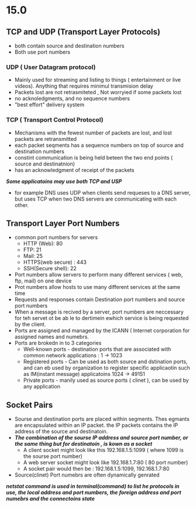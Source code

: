 # 15.0
## TCP and UDP (Transport Layer Protocols)
- both contain source and destination numbers
- Both use port numbers

### UDP ( User Datagram protocol)
- Mainly used for streaming and listing to things ( entertainment or live videos). Anything that requires minimul transmision delay
- Packets lost are not retrasmiteted , Not worryied if some packets lost
- no acknoledgments, and no sequence numbers
- "best effort" delivery system

### TCP ( Transport Control Protocol)
- Mechanisms with the fewest number of packets are lost, and lost packets are retransmitted
- each packet seqments has a sequence numbers on top of source and destination numbers
- constint communication is being held beteen the two end points ( source and destinatnion)
- has an acknowledgment of receipt of the packets

***Some applicatoins may use both TCP and USP***
- for example DNS uses UDP when clients send requeses to a DNS server, but uses TCP when two DNS servers are communicating with each other. 
## Transport Layer Port Numbers
- common port numbers for servers
  - HTTP (Web): 80
  - FTP: 21
  - Mail: 25
  - HTTPS(web secure) : 443
  - SSH(Secure shell): 22
- Port numbers allow servers to perform many different services ( web, ftp, mail) on one device
- Prot numbers allow hosts to use many different services at the same time 
- Requests and responses contain Destination port numbers and source port numbers
- When a message is recived by a server, port numbers are neccessary for teh servet ot be ab le to dertimein ewhich service is being requested by the client.
- Ports are assigned and managed by the ICANN ( Internet corporation for assigned names and numebrs.
- Ports are brokedn in to 3 categories
  -  Well-known ports - destination ports that are associated with common network applications : 1 -> 1023
  -  Registered ports -  Can be used as both source and dstination ports, and can eb used by organization to register specific applicaotin such as IM(instant message) applicatoins 1024 -> 49151
  -  Private ports - manily used as source ports ( clinet ), can be used by any application
## Socket Pairs 
- Sourse and destination ports are placed within segments.  Thes egmants are encapsulated within an IP packet. the IP packets contains the IP address of the source and destinatoin.
- ***The combination of the sourse IP address and source port number, or the same thing but for destinatoin , is kown as a socket***
  - A client socket might look like this 192.168.1.5:1099 ( where 1099 is the sourse port number)
  - A  web server socket might look like 192.168.1.7:80 ( 80 port number)
  - A socket pair would then be : 192.168.1.5:1099, 192.168.1.7:80 
- Source(clinet) Port numebrs are often dynamically genrated

***netstat command is used in terminal(command) to list he protocols in use, the local address and port numbers, the foreign address and port numebrs and the connectoins state***
